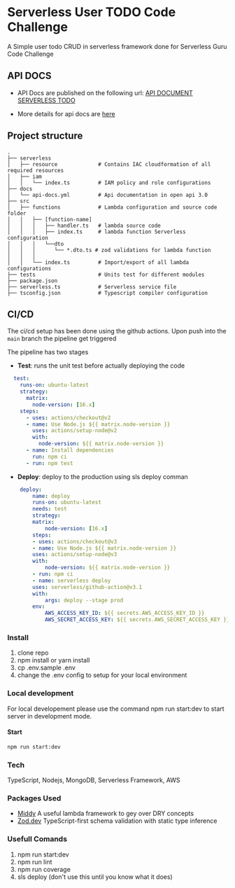 # Serverless User TODO Code Challenge

A Simple user todo CRUD in serverless framework done for Serverless Guru Code Challenge

## API DOCS

- API Docs are published on the following url:
[API DOCUMENT SERVERLESS TODO](https://ehtesham1996-docs.stoplight.io/docs/serverless-todo-challenge)

- More details for api docs are [here](docs/api-docs.yml)

## Project structure
```
.
├── serverless
│   ├── resource             # Contains IAC cloudformation of all required resources
│   ├── iam
│   │   └── index.ts         # IAM policy and role configurations
├── docs
│   └── api-docs.yml         # Api documentation in open api 3.0 
├── src
│   ├── functions            # Lambda configuration and source code folder
│   │   ├── [function-name]
│   │   │   ├── handler.ts   # lambda source code
│   │   │   ├── index.ts     # lambda function Serverless  configuration
│   │   │   └──dto
│   │   │      └── *.dto.ts # zod validations for lambda function
│   │   │
│   │   └── index.ts         # Import/export of all lambda configurations
├── tests                    # Units test for different modules
├── package.json
├── serverless.ts            # Serverless service file
├── tsconfig.json            # Typescript compiler configuration
```
## CI/CD

The ci/cd setup has been done using the github actions.
Upon push into the `main` branch the pipeline get triggered

The pipeline has two stages

- **Test**: runs the unit test before actually deploying the code
```yaml
  test:
    runs-on: ubuntu-latest
    strategy:
      matrix:
        node-version: [16.x]
    steps:
      - uses: actions/checkout@v2
      - name: Use Node.js ${{ matrix.node-version }}
        uses: actions/setup-node@v2
        with:
          node-version: ${{ matrix.node-version }}
      - name: Install dependencies
        run: npm ci
      - run: npm test
```

- **Deploy**: deploy to the production using sls deploy comman
```yaml
    deploy:
        name: deploy
        runs-on: ubuntu-latest
        needs: test
        strategy:
        matrix:
            node-version: [16.x]
        steps:
        - uses: actions/checkout@v3
        - name: Use Node.js ${{ matrix.node-version }}
        uses: actions/setup-node@v3
        with:
            node-version: ${{ matrix.node-version }}
        - run: npm ci
        - name: serverless deploy
        uses: serverless/github-action@v3.1
        with:
            args: deploy --stage prod
        env:
            AWS_ACCESS_KEY_ID: ${{ secrets.AWS_ACCESS_KEY_ID }}
            AWS_SECRET_ACCESS_KEY: ${{ secrets.AWS_SECRET_ACCESS_KEY }}
```

### Install 

1. clone repo
2. npm install or yarn install
3. cp .env.sample .env
4. change the .env config to setup for your local environment

### Local development

For local developement please use the command npm run start:dev to start server in development mode.
#### Start

```bash 
npm run start:dev
```

### Tech
TypeScript, Nodejs, MongoDB, Serverless Framework, AWS

### Packages Used
- [Middy](https://www.npmjs.com/package/middy) A useful lambda framework to gey over DRY concepts
- [Zod.dev](https://zod.dev/) TypeScript-first schema validation with static type inference

### Usefull Comands

1. npm run start:dev
2. npm run lint
3. npm run coverage
4. sls deploy (don't use this until you know what it does)

